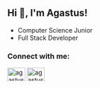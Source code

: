<h2>Hi 👋, I'm Agastus!</h2>
<ul>
  <li>Computer Science Junior</li>
  <li>Full Stack Developer</li>
</ul>
<h3>Connect with me:</h3>
<p align="left">
  <a href="https://www.linkedin.com/in/agastus-joyson/" target="blank"><img align="center" src="https://raw.githubusercontent.com/rahuldkjain/github-profile-readme-generator/master/src/images/icons/Social/linked-in-alt.svg" alt="agastus-  joyson" height="30" width="40" /></a>
  <a href="https://instagram.com/agastus_joyson" target="blank"><img align="center" src="https://raw.githubusercontent.com/rahuldkjain/github-profile-readme-generator/master/src/images/icons/Social/instagram.svg" alt="agastus_joyson" height="30" width="40" /></a>
</p>
<!---
agastus047/agastus047 is a ✨ special ✨ repository because its `README.md` (this file) appears on your GitHub profile.
You can click the Preview link to take a look at your changes.
--->
